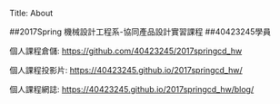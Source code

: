 Title: About

##2017Spring 機械設計工程系-協同產品設計實習課程
##40423245學員

個人課程倉儲: <a href="https://github.com/40423245/2017springcd_hw">https://github.com/40423245/2017springcd_hw</a>

個人課程投影片: <a href="https://40423245.github.io/2017springcd_hw/">https://40423245.github.io/2017springcd_hw/</a>

個人課程網誌: <a href="https://40423245.github.io/2017springcd_hw/blog/">https://40423245.github.io/2017springcd_hw/blog/</a>








